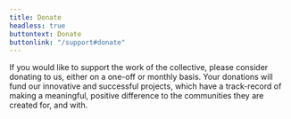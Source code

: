 ```yaml
---
title: Donate
headless: true
buttontext: Donate
buttonlink: "/support#donate"
---
```


If you would like to support the work of the collective, please consider donating to us, either on a one-off or monthly basis. Your donations will fund our innovative and successful projects, which have a track-record of making a meaningful, positive difference to the communities they are created for, and with.
